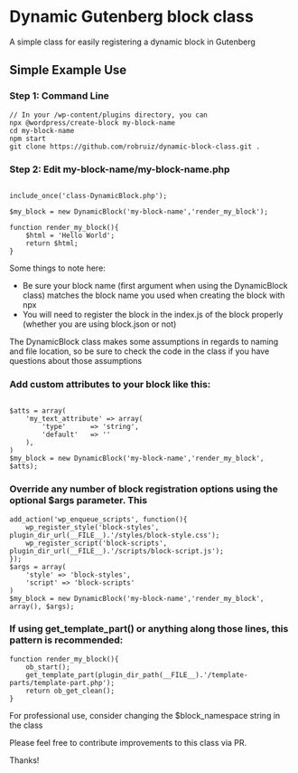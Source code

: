 # Dynamic Gutenberg block class

A simple class for easily registering a dynamic block in Gutenberg

## Simple Example Use
### Step 1: Command Line
```
// In your /wp-content/plugins directory, you can
npx @wordpress/create-block my-block-name
cd my-block-name
npm start 
git clone https://github.com/robruiz/dynamic-block-class.git .

```

### Step 2: Edit my-block-name/my-block-name.php
```

include_once('class-DynamicBlock.php');

$my_block = new DynamicBlock('my-block-name','render_my_block');

function render_my_block(){
    $html = 'Hello World';
    return $html;
}
```
Some things to note here:
- Be sure your block name (first argument when using the DynamicBlock class) matches the block name you used when creating the block with npx
- You will need to register the block in the index.js of the block properly (whether you are using block.json or not)

The DynamicBlock class makes some assumptions in regards to naming and file location, 
so be sure to check the code in the class if you have questions about those assumptions

### Add custom attributes to your block like this: 
```

$atts = array(
    'my_text_attribute' => array(
        'type'		=> 'string',
        'default'	=> ''
    ),
)
$my_block = new DynamicBlock('my-block-name','render_my_block', $atts);

```

### Override any number of block registration options using the optional $args parameter. This
```
add_action('wp_enqueue_scripts', function(){
    wp_register_style('block-styles', plugin_dir_url(__FILE__).'/styles/block-style.css');
    wp_register_script('block-scripts', plugin_dir_url(__FILE__).'/scripts/block-script.js');
});
$args = array(
    'style' => 'block-styles',
    'script' => 'block-scripts'
)
$my_block = new DynamicBlock('my-block-name','render_my_block', array(), $args);

```


### If using get_template_part() or anything along those lines, this pattern is recommended:
```
function render_my_block(){
    ob_start();
    get_template_part(plugin_dir_path(__FILE__).'/template-parts/template-part.php');
    return ob_get_clean();
}
```
For professional use, consider changing the $block_namespace string in the class

Please feel free to contribute improvements to this class via PR.

Thanks!
